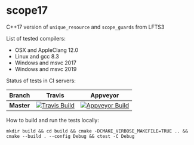 # scope17
C++17 version of `unique_resource` and `scope_guards` from LFTS3

List of tested compilers:
- OSX and AppleClang 12.0
- Linux and gcc 8.3
- Windows and msvc 2017
- Windows and msvc 2019

Status of tests in CI servers:

| Branch | Travis | Appveyor |
| ---- | -------- | -------- |
| **Master** | [![Travis Build](https://travis-ci.org/menuet/scope17.svg?branch=master)](https://travis-ci.org/menuet/scope17) | [![Appveyor Build](https://ci.appveyor.com/api/projects/status/g4oox7x8f7ytfmv6/branch/master?svg=true)](https://ci.appveyor.com/project/menuet/scope17/branch/master) |

How to build and run the tests locally:
```
mkdir build && cd build && cmake -DCMAKE_VERBOSE_MAKEFILE=TRUE .. && cmake --build . --config Debug && ctest -C Debug
```
